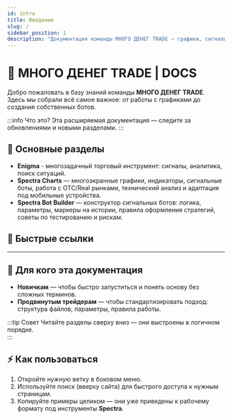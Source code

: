 ```yaml
---
id: intro
title: Введение
slug: /
sidebar_position: 1
description: "Документация команды МНОГО ДЕНЕГ TRADE — графики, сигналы и боты для успешного трейдинга."
---
```


# 🚀 МНОГО ДЕНЕГ TRADE | DOCS

Добро пожаловать в базу знаний команды **МНОГО ДЕНЕГ TRADE**.  
Здесь мы собрали всё самое важное: от работы с графиками до создания собственных ботов.

:::info Что это?
Эта расширяемая документация — следите за обновлениями и новыми разделами.
:::

## 📂 Основные разделы

- **Enigma** - многозадачный торговый инструмент: сигналы, аналитика, поиск ситуаций.
- **Spectra Charts** — многоэкранные графики, индикаторы, сигнальные боты, работа с OTC/Real рынками, технический анализ и адаптация под мобильные устройства.  
- **Spectra Bot Builder** — конструктор сигнальных ботов: логика, параметры, маркеры на истории, правила оформления стратегий, советы по тестированию и рискам.  

## 🔗 Быстрые ссылки

<!-- - 👉 [Enigma / Обзор](./enigma/overview)
- 👉 [Spectra Charts / Обзор](./spectra/overview)  
- 👉 [Spectra Bot Builder / Обзор](./bots/overview)   -->

---

## 🎯 Для кого эта документация

- **Новичкам** — чтобы быстро запуститься и понять основу без сложных терминов.  
- **Продвинутым трейдерам** — чтобы стандартизировать подход: структура файлов, параметры, правила работы.  

:::tip Совет
Читайте разделы сверху вниз — они выстроены в логичном порядке.  
:::

## ⚡ Как пользоваться

1. Откройте нужную ветку в боковом меню.  
2. Используйте поиск (вверху сайта) для быстрого доступа к нужным страницам.  
3. Копируйте примеры целиком — они уже приведены к рабочему формату под инструменты **Spectra**.  
